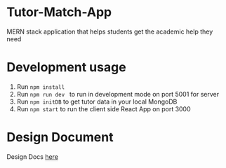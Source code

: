# Tutor-Match-App 

MERN stack application that helps students get the academic help they need

# Development usage

1. Run `npm install`
2. Run `npm run dev ` to run in development mode on port 5001 for server
3. Run `npm initDB` to get tutor data in your local
   MongoDB
4. Run `npm start` to run the client side React App on port 3000

# Design Document

Design Docs [here](https://docs.google.com/document/d/1TX83QjBXnOxksskJH8em_gzH6H0qPJJN0GKg5r-C-mE/edit)
